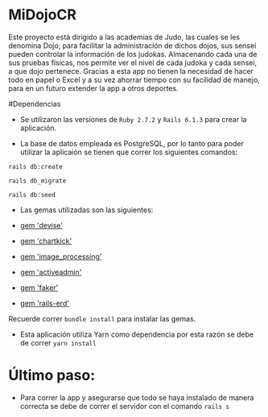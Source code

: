 # MiDojoCR

Este proyecto está dirigido a las academias de Judo, las cuales se les denomina Dojo, para facilitar la administración de dichos dojos, sus sensei pueden controlar la información de los judokas. Almacenando cada una de sus pruebas físicas, nos permite ver el nivel de cada judoka y cada sensei, a que dojo pertenece. Gracias a esta app no tienen la necesidad de hacer todo en papel o Excel y a su vez ahorrar tiempo con su facilidad de manejo, para en un futuro extender la app a otros deportes.

#Dependencias

* Se utilizaron las versiones de `Ruby 2.7.2` y `Rails 6.1.3` para crear la aplicación.

* La base de datos empleada es PostgreSQL, por lo tanto para poder utilizar la aplicaión se tienen que correr los siguientes comandos:

`rails db:create`

`rails db_migrate`
 
`rails db:seed`

* Las gemas utilizadas son las siguientes: 

* [gem 'devise'](https://github.com/heartcombo/devise "Devise")

* [gem 'chartkick'](https://github.com/ankane/chartkick "Chartkick")
  
* [gem 'image_processing'](https://github.com/rails/rails/tree/main/activestorage "Active Storage")

* [gem 'activeadmin'](https://github.com/activeadmin/activeadmin "Active Admin")

* [gem 'faker'](https://github.com/faker-ruby/faker "Faker")

* [gem 'rails-erd'](https://github.com/voormedia/rails-erd "Rails ERD")

Recuerde correr `bundle install` para instalar las gemas.

* Esta aplicación utiliza Yarn como dependencia por esta razón se debe de correr `yarn install`

# Último paso:

* Para correr la app y asegurarse que todo se haya instalado de manera correcta se debe de correr el servidor con el comando `rails s`